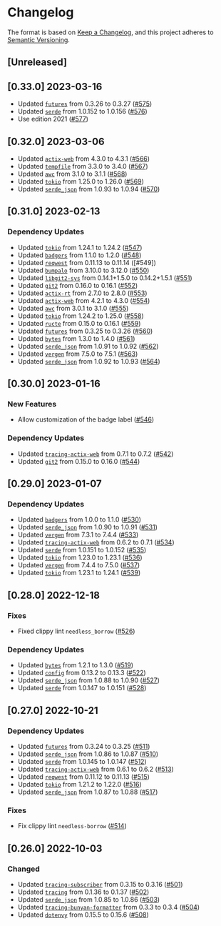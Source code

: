 # Changelog

The format is based on [Keep a Changelog](https://keepachangelog.com/en/1.0.0/),
and this project adheres to [Semantic Versioning](https://semver.org/spec/v2.0.0.html).

## [Unreleased]


## [0.33.0] 2023-03-16

* Updated [`futures`](https://github.com/rust-lang/futures-rs) from 0.3.26 to 0.3.27 ([#575])
* Updated [`serde`](https://github.com/serde-rs/serde) from 1.0.152 to 1.0.156 ([#576])
* Use edition 2021 ([#577])


[#575]: https://github.com/vbrandl/hoc/pull/575
[#576]: https://github.com/vbrandl/hoc/pull/576
[#577]: https://github.com/vbrandl/hoc/pull/577


## [0.32.0] 2023-03-06

* Updated [`actix-web`](https://github.com/actix/actix-web) from 4.3.0 to 4.3.1 ([#566])
* Updated [`tempfile`](https://github.com/Stebalien/tempfile) from 3.3.0 to 3.4.0 ([#567])
* Updated [`awc`](https://github.com/actix/actix-web) from 3.1.0 to 3.1.1 ([#568])
* Updated [`tokio`](https://github.com/tokio-rs/tokio) from 1.25.0 to 1.26.0 ([#569])
* Updated [`serde_json`](https://github.com/serde-rs/json) from 1.0.93 to 1.0.94 ([#570])

[#566]: https://github.com/vbrandl/hoc/pull/566
[#567]: https://github.com/vbrandl/hoc/pull/567
[#568]: https://github.com/vbrandl/hoc/pull/568
[#569]: https://github.com/vbrandl/hoc/pull/569
[#570]: https://github.com/vbrandl/hoc/pull/570


## [0.31.0] 2023-02-13

### Dependency Updates

* Updated [`tokio`](https://github.com/tokio-rs/tokio) from 1.24.1 to 1.24.2 ([#547])
* Updated [`badgers`](https://github.com/vbrandl/badgers) from 1.1.0 to 1.2.0 ([#548])
* Updated [`reqwest`](https://github.com/seanmonstar/reqwest) from 0.11.13 to 0.11.14 ([#549])
* Updated [`bumpalo`](https://github.com/fitzgen/bumpalo) from 3.10.0 to 3.12.0 ([#550])
* Updated [`libgit2-sys`](https://github.com/rust-lang/git2-rs) from 0.14.1+1.5.0 to 0.14.2+1.5.1 ([#551])
* Updated [`git2`](https://github.com/rust-lang/git2-rs) from 0.16.0 to 0.16.1 ([#552])
* Updated [`actix-rt`](https://github.com/actix/actix-net) from 2.7.0 to 2.8.0 ([#553])
* Updated [`actix-web`](https://github.com/actix/actix-web) from 4.2.1 to 4.3.0 ([#554])
* Updated [`awc`](https://github.com/actix/actix-web) from 3.0.1 to 3.1.0 ([#555])
* Updated [`tokio`](https://github.com/tokio-rs/tokio) from 1.24.2 to 1.25.0 ([#558])
* Updated [`ructe`](https://github.com/kaj/ructe) from 0.15.0 to 0.16.1 ([#559])
* Updated [`futures`](https://github.com/rust-lang/futures-rs) from 0.3.25 to 0.3.26 ([#560])
* Updated [`bytes`](https://github.com/tokio-rs/bytes) from 1.3.0 to 1.4.0 ([#561])
* Updated [`serde_json`](https://github.com/serde-rs/json) from 1.0.91 to 1.0.92 ([#562])
* Updated [`vergen`](https://github.com/rustyhorde/vergen) from 7.5.0 to 7.5.1 ([#563])
* Updated [`serde_json`](https://github.com/serde-rs/json) from 1.0.92 to 1.0.93 ([#564])

[#547]: https://github.com/vbrandl/hoc/pull/547
[#548]: https://github.com/vbrandl/hoc/pull/548
[#550]: https://github.com/vbrandl/hoc/pull/550
[#551]: https://github.com/vbrandl/hoc/pull/551
[#552]: https://github.com/vbrandl/hoc/pull/552
[#553]: https://github.com/vbrandl/hoc/pull/553
[#554]: https://github.com/vbrandl/hoc/pull/554
[#555]: https://github.com/vbrandl/hoc/pull/555
[#558]: https://github.com/vbrandl/hoc/pull/558
[#559]: https://github.com/vbrandl/hoc/pull/559
[#560]: https://github.com/vbrandl/hoc/pull/560
[#561]: https://github.com/vbrandl/hoc/pull/561
[#562]: https://github.com/vbrandl/hoc/pull/562
[#563]: https://github.com/vbrandl/hoc/pull/563
[#564]: https://github.com/vbrandl/hoc/pull/564


## [0.30.0] 2023-01-16

### New Features

* Allow customization of the badge label ([#546])

### Dependency Updates

* Updated [`tracing-actix-web`](https://github.com/LukeMathWalker/tracing-actix-web) from 0.7.1 to 0.7.2 ([#542])
* Updated [`git2`](https://github.com/rust-lang/git2-rs) from 0.15.0 to 0.16.0 ([#544])


[#542]: https://github.com/vbrandl/hoc/pull/542
[#544]: https://github.com/vbrandl/hoc/pull/544
[#546]: https://github.com/vbrandl/hoc/pull/546

## [0.29.0] 2023-01-07

### Dependency Updates

* Updated [`badgers`](https://github.com/vbrandl/badgers) from 1.0.0 to 1.1.0 ([#530])
* Updated [`serde_json`](https://github.com/serde-rs/json) from 1.0.90 to 1.0.91 ([#531])
* Updated [`vergen`](https://github.com/rustyhorde/vergen) from 7.3.1 to 7.4.4 ([#533])
* Updated [`tracing-actix-web`](https://github.com/LukeMathWalker/tracing-actix-web) from 0.6.2 to 0.7.1 ([#534])
* Updated [`serde`](https://github.com/serde-rs/serde) from 1.0.151 to 1.0.152 ([#535])
* Updated [`tokio`](https://github.com/tokio-rs/tokio) from 1.23.0 to 1.23.1 ([#536])
* Updated [`vergen`](https://github.com/rustyhorde/vergen) from 7.4.4 to 7.5.0 ([#537])
* Updated [`tokio`](https://github.com/tokio-rs/tokio) from 1.23.1 to 1.24.1 ([#539])

[#530]: https://github.com/vbrandl/hoc/pull/530
[#531]: https://github.com/vbrandl/hoc/pull/531
[#533]: https://github.com/vbrandl/hoc/pull/533
[#534]: https://github.com/vbrandl/hoc/pull/534
[#535]: https://github.com/vbrandl/hoc/pull/535
[#536]: https://github.com/vbrandl/hoc/pull/536
[#537]: https://github.com/vbrandl/hoc/pull/537
[#539]: https://github.com/vbrandl/hoc/pull/539

## [0.28.0] 2022-12-18

### Fixes

* Fixed clippy lint `needless_borrow` ([#526])

### Dependency Updates

* Updated [`bytes`](https://github.com/tokio-rs/bytes) from 1.2.1 to 1.3.0 ([#519])
* Updated [`config`](https://github.com/mehcode/config-rs) from 0.13.2 to 0.13.3 ([#522])
* Updated [`serde_json`](https://github.com/serde-rs/json) from 1.0.88 to 1.0.90 ([#527])
* Updated [`serde`](https://github.com/serde-rs/serde) from 1.0.147 to 1.0.151 ([#528])

[#519]: https://github.com/vbrandl/hoc/pull/519
[#522]: https://github.com/vbrandl/hoc/pull/522
[#526]: https://github.com/vbrandl/hoc/pull/526
[#527]: https://github.com/vbrandl/hoc/pull/527
[#528]: https://github.com/vbrandl/hoc/pull/528

## [0.27.0] 2022-10-21

### Dependency Updates

* Updated [`futures`](https://github.com/rust-lang/futures-rs) from 0.3.24 to 0.3.25 ([#511])
* Updated [`serde_json`](https://github.com/serde-rs/json) from 1.0.86 to 1.0.87 ([#510])
* Updated [`serde`](https://github.com/serde-rs/serde) from 1.0.145 to 1.0.147 ([#512])
* Updated [`tracing-actix-web`](https://github.com/LukeMathWalker/tracing-actix-web) from 0.6.1 to 0.6.2 ([#513])
* Updated [`reqwest`](https://github.com/seanmonstar/reqwest) from 0.11.12 to 0.11.13 ([#515])
* Updated [`tokio`](https://github.com/tokio-rs/tokio) from 1.21.2 to 1.22.0 ([#516])
* Updated [`serde_json`](https://github.com/serde-rs/json) from 1.0.87 to 1.0.88 ([#517])


### Fixes

* Fix clippy lint `needless-borrow` ([#514])

[#511]: https://github.com/vbrandl/hoc/pull/511
[#510]: https://github.com/vbrandl/hoc/pull/510
[#512]: https://github.com/vbrandl/hoc/pull/512
[#513]: https://github.com/vbrandl/hoc/pull/513
[#514]: https://github.com/vbrandl/hoc/pull/514
[#515]: https://github.com/vbrandl/hoc/pull/515
[#516]: https://github.com/vbrandl/hoc/pull/516
[#517]: https://github.com/vbrandl/hoc/pull/517


## [0.26.0] 2022-10-03

### Changed

* Updated [`tracing-subscriber`](https://github.com/tokio-rs/tracing) from 0.3.15 to 0.3.16 ([#501])
* Updated [`tracing`](https://github.com/tokio-rs/tracing) from 0.1.36 to 0.1.37 ([#502])
* Updated [`serde_json`](https://github.com/serde-rs/json) from 1.0.85 to 1.0.86 ([#503])
* Updated [`tracing-bunyan-formatter`](https://github.com/LukeMathWalker/tracing-bunyan-formatter) from 0.3.3 to 0.3.4 ([#504])
* Updated [`dotenvy`](https://github.com/allan2/dotenvy) from 0.15.5 to 0.15.6 ([#508])

[#501]: https://github.com/vbrandl/hoc/pull/501
[#502]: https://github.com/vbrandl/hoc/pull/502
[#503]: https://github.com/vbrandl/hoc/pull/503
[#504]: https://github.com/vbrandl/hoc/pull/504
[#508]: https://github.com/vbrandl/hoc/pull/508
